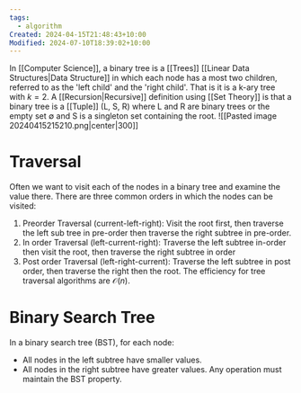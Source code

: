 ```yaml
---
tags:
  - algorithm
Created: 2024-04-15T21:48:43+10:00
Modified: 2024-07-10T18:39:02+10:00
---
```

In [[Computer Science]], a binary tree is a [[Trees]] [[Linear Data Structures|Data Structure]] in which each node has a most two children, referred to as the 'left child' and the 'right child'. That is it is a k-ary tree with $k=2$. A [[Recursion|Recursive]] definition using [[Set Theory]] is that a binary tree is a [[Tuple]] (L, S, R) where L and R are binary trees or the empty set $\emptyset$ and S is a singleton set containing the root.
![[Pasted image 20240415215210.png|center|300]]
# Traversal 
Often we want to visit each of the nodes in a binary tree and examine the value there. There are three common orders in which the nodes can be visited:
1. Preorder Traversal (current-left-right): Visit the root first, then traverse the left sub tree in pre-order then traverse the right subtree in pre-order. 
1. In order Traversal (left-current-right): Traverse the left subtree in-order then visit the root, then traverse the right subtree in order
2. Post order Traversal (left-right-current): Traverse the left subtree in post order, then traverse the right then the root.
The efficiency for tree traversal algorithms are $\mathcal{O}(n)$. 

# Binary Search Tree
In a binary search tree (BST), for each node:
- All nodes in the left subtree have smaller values.
- All nodes in the right subtree have greater values.
Any operation must maintain the BST property.

 